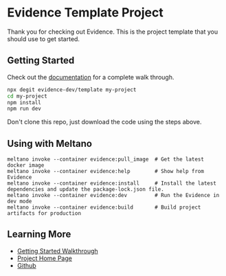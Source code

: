 # Evidence Template Project

Thank you for checking out Evidence. This is the project template that you should use to get started.

## Getting Started

Check out the [documentation](https://docs.evidence.dev) for a complete walk through.

```bash
npx degit evidence-dev/template my-project
cd my-project
npm install
npm run dev
```

Don't clone this repo, just download the code using the steps above.

## Using with Meltano

```
meltano invoke --container evidence:pull_image  # Get the latest docker image
meltano invoke --container evidence:help        # Show help from Evidence
meltano invoke --container evidence:install     # Install the latest dependencies and update the package-lock.json file.
meltano invoke --container evidence:dev         # Run the Evidence in dev mode 
meltano invoke --container evidence:build       # Build project artifacts for production
```

## Learning More

- [Getting Started Walkthrough](https://docs.evidence.dev/getting-started/get-started)
- [Project Home Page](https://www.evidence.dev)
- [Github](https://github.com/evidence-dev/evidence)
